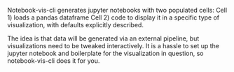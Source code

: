 Notebook-vis-cli generates jupyter notebooks with two populated cells:
Cell 1) loads a pandas dataframe
Cell 2) code to display it in a specific type of visualization, with defaults explicitly described.

The idea is that data will be generated via an external pipeline, but visualizations need to be tweaked interactively.
It is a hassle to set up the jupyter notebook and boilerplate for the visualization in question,
so notebook-vis-cli does it for you.

